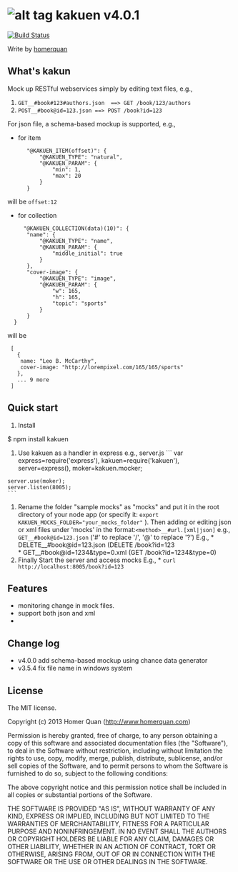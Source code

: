 ![alt tag](https://imagizer.imageshack.us/v2/240x250q90/c/19/68t6.png)
kakuen
v4.0.1
======

[![Build Status](https://travis-ci.org/homerquan/kakuen.png?branch=master)](https://travis-ci.org/homerquan/kakuen)

Write by [homerquan](http://www.homerquan.com)

## What's kakun

Mock up RESTful webservices simply by editing text files, e.g., 
  1. `GET__#book#123#authors.json  ==> GET /book/123/authors`
  2. `POST__#book@id=123.json ==> POST /book?id=123`
  
For json file, a schema-based mockup is supported, e.g.,
  * for item
  ```
		"@KAKUEN_ITEM(offset)": {
			"@KAKUEN_TYPE": "natural",
			"@KAKUEN_PARAM": {
				"min": 1,
				"max": 20
			}
		}
  ```
  will be ``offset:12``
  * for collection
  ```
       "@KAKUEN_COLLECTION(data)(10)": {
		"name": {
			"@KAKUEN_TYPE": "name",
			"@KAKUEN_PARAM": {
				"middle_initial": true
			}
		},
		"cover-image": {
			"@KAKUEN_TYPE": "image",
			"@KAKUEN_PARAM": {
				"w": 165,
				"h": 165,
				"topic": "sports"
			}
		}
	}
  ```
  will be 
  ```
   [
     {
      name: "Leo B. McCarthy",
      cover-image: "http://lorempixel.com/165/165/sports"
     },
     ... 9 more
   ]
  ``` 

## Quick start

  1. Install

   $ npm install kakuen

  1. Use kakuen as a handler in express e.g., server.js
    ```
    var express=require('express'),
    kakuen=require('kakuen'),
    server=express(),
    moker=kakuen.mocker;

    server.use(moker);
    server.listen(8005);
    ```
  1. Rename the folder "sample mocks" as "mocks" and put it in the root directory of your node app (or specify it: `` export KAKUEN_MOCKS_FOLDER="your_mocks_folder" `` ). Then adding or editing json or xml files under 'mocks' in the format:``<method>__#url.[xml|json]`` e.g., ``GET__#book@id=123.json`` ('#' to replace '/', '@' to replace '?')
    E.g., 
    * DELETE__#book@id=123.json     (DELETE /book?id=123   
    * GET__#book@id=1234&type=0.xml (GET /book?id=1234&type=0)  
  1. Finally Start the server and access mocks
    E.g.,
    * ``curl http://localhost:8005/book?id=123``

## Features
  
  * monitoring change in mock files.
  * support both json and xml 
  * 
  
## Change log
  * v4.0.0 add schema-based mockup using chance data generator
  * v3.5.4 fix file name in windows system  

## License
The MIT license.

Copyright (c) 2013 Homer Quan (http://www.homerquan.com)

Permission is hereby granted, free of charge, to any person obtaining a copy of
this software and associated documentation files (the "Software"), to deal in
the Software without restriction, including without limitation the rights to
use, copy, modify, merge, publish, distribute, sublicense, and/or sell copies
of the Software, and to permit persons to whom the Software is furnished to do
so, subject to the following conditions:

The above copyright notice and this permission notice shall be included in all
copies or substantial portions of the Software.

THE SOFTWARE IS PROVIDED "AS IS", WITHOUT WARRANTY OF ANY KIND, EXPRESS OR
IMPLIED, INCLUDING BUT NOT LIMITED TO THE WARRANTIES OF MERCHANTABILITY,
FITNESS FOR A PARTICULAR PURPOSE AND NONINFRINGEMENT. IN NO EVENT SHALL THE
AUTHORS OR COPYRIGHT HOLDERS BE LIABLE FOR ANY CLAIM, DAMAGES OR OTHER
LIABILITY, WHETHER IN AN ACTION OF CONTRACT, TORT OR OTHERWISE, ARISING FROM,
OUT OF OR IN CONNECTION WITH THE SOFTWARE OR THE USE OR OTHER DEALINGS IN THE
SOFTWARE.
